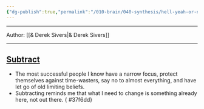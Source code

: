 ```yaml
---
{"dg-publish":true,"permalink":"/010-brain/040-synthesis/hell-yeah-or-no/","created":"2022-07-16T13:29:01.000-04:00","updated":"2025-03-21T00:32:19.433-04:00"}
---
```


---

Author: [[& Derek Sivers\|& Derek Sivers]]

---

## [Subtract](https://sive.rs/subtract)
- The most successful people I know have a narrow focus, protect themselves against time-wasters, say no to almost everything, and have let go of old limiting beliefs.
- Subtracting reminds me that what I need to change is something already here, not out there.
{ #37f6dd}

